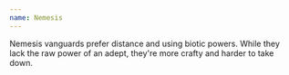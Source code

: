 ```yaml
---
name: Nemesis
---
```

Nemesis vanguards prefer distance and using biotic powers. While they lack the raw power of an adept, they're more crafty and harder to take down.
